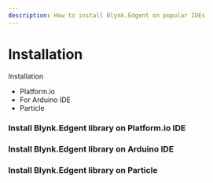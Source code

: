 ```yaml
---
description: How to install Blynk.Edgent on popular IDEs
---
```


# Installation

Installation

* Platform.io
* For Arduino IDE
* Particle

### Install Blynk.Edgent library on Platform.io IDE

### Install Blynk.Edgent library on Arduino IDE

### Install Blynk.Edgent library on Particle

